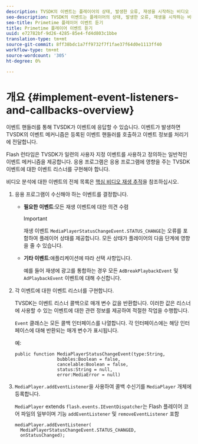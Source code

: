 ```yaml
---
description: TVSDK의 이벤트는 플레이어의 상태, 발생한 오류, 재생을 시작하는 비디오 등 사용자가 요청한 작업 완료 또는 광고 완료와 같이 암시적으로 발생하는 작업 등을 나타냅니다.
seo-description: TVSDK의 이벤트는 플레이어의 상태, 발생한 오류, 재생을 시작하는 비디오 등 사용자가 요청한 작업 완료 또는 광고 완료와 같이 암시적으로 발생하는 작업 등을 나타냅니다.
seo-title: Primetime 플레이어 이벤트 듣기
title: Primetime 플레이어 이벤트 듣기
uuid: e72782bf-9d26-4285-85e4-fd4d803c1bbe
translation-type: tm+mt
source-git-commit: 8ff38bdc1a7ff9732f7f1fae37f64d0e1113ff40
workflow-type: tm+mt
source-wordcount: '305'
ht-degree: 0%

---
```



# 개요 {#implement-event-listeners-and-callbacks-overview}

이벤트 핸들러를 통해 TVSDK가 이벤트에 응답할 수 있습니다. 이벤트가 발생하면 TVSDK의 이벤트 메커니즘은 등록된 이벤트 핸들러를 호출하고 이벤트 정보를 처리기에 전달합니다.

Flash 런타임은 TVSDK가 일련의 사용자 지정 이벤트를 사용하고 정의하는 일반적인 이벤트 메커니즘을 제공합니다. 응용 프로그램은 응용 프로그램에 영향을 주는 TVSDK 이벤트에 대한 이벤트 리스너를 구현해야 합니다.

비디오 분석에 대한 이벤트의 전체 목록은 [핵심 비디오 재생 추적](https://marketing.adobe.com/resources/help/en_US/sc/appmeasurement/hbvideo/c_vhl_track-core-vid-playback.html)을 참조하십시오.

1. 응용 프로그램이 수신해야 하는 이벤트를 결정합니다.

   * **필요한 이벤트**:모든 재생 이벤트에 대한 의견 수렴

      >[!IMPORTANT]
      >
      >재생 이벤트 `MediaPlayerStatusChangeEvent.STATUS_CHANGE`는 오류를 포함하여 플레이어 상태를 제공합니다. 모든 상태가 플레이어의 다음 단계에 영향을 줄 수 있습니다.

   * **기타 이벤트**:애플리케이션에 따라 선택 사항입니다.

      예를 들어 재생에 광고를 통합하는 경우 모든 `AdBreakPlaybackEvent` 및 `AdPlaybackEvent` 이벤트에 대해 수신합니다.

1. 각 이벤트에 대한 이벤트 리스너를 구현합니다.

   TVSDK는 이벤트 리스너 콜백으로 매개 변수 값을 반환합니다. 이러한 값은 리스너에 사용할 수 있는 이벤트에 대한 관련 정보를 제공하여 적절한 작업을 수행합니다.

   `Event` 클래스는 모든 콜백 인터페이스를 나열합니다. 각 인터페이스에는 해당 인터페이스에 대해 반환되는 매개 변수가 표시됩니다.

   예:

   ```
   public function MediaPlayerStatusChangeEvent(type:String,  
                   bubbles:Boolean = false,  
                   cancelable:Boolean = false,  
                   status:String = null,  
                   error:MediaError = null) 
   ```

1. `MediaPlayer.addEventListener`을 사용하여 콜백 수신기를 `MediaPlayer` 개체에 등록합니다.

   `MediaPlayer` extends `flash.events.IEventDispatcher`는 Flash 플레이어 코어 파일의 일부이며 기능  `addEventListener` 및 `removeEventListener` 포함

   ```
   mediaPlayer.addEventListener( 
     MediaPlayerStatusChangeEvent.STATUS_CHANGED,  
     onStatusChanged);
   ```



